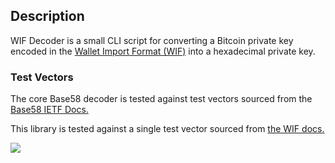 ## Description

WIF Decoder is a small CLI script for converting a Bitcoin private key encoded in the [Wallet Import Format (WIF)](https://en.bitcoin.it/wiki/Wallet_import_format) into a hexadecimal private key.

### Test Vectors
The core Base58 decoder is tested against test vectors sourced from the [Base58 IETF Docs.](https://tools.ietf.org/id/draft-msporny-base58-01.html#rfc.section.5)

This library is tested against a single test vector sourced from [the WIF docs.](https://en.bitcoin.it/wiki/Wallet_import_format)

![](https://github.com/gavinbarrett/WIF_Decoder/workflows/Base58Decoding/badge.svg)
